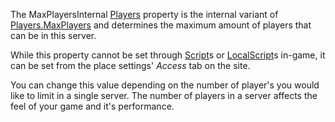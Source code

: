 The MaxPlayersInternal [Players](https://developer.roblox.com/en-us/api-reference/class/Players) property is the internal variant of [Players.MaxPlayers](https://developer.roblox.com/en-us/api-reference/property/Players/MaxPlayers) and determines the maximum amount of players that can be in this server.

While this property cannot be set through [Script](https://developer.roblox.com/en-us/api-reference/class/Script)s or [LocalScript](https://developer.roblox.com/en-us/api-reference/class/LocalScript)s in-game, it can be set from the place settings' _Access_ tab on the site.

You can change this value depending on the number of player's you would like to limit in a single server. The number of players in a server affects the feel of your game and it's performance.